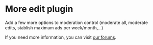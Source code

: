 More edit plugin
==============

Add a few more options to moderation control (moderate all, moderate edits, stablish maximum ads per week/month,...)

If you need more information, you can visit [our forums](http://forums.osclass.org/).
